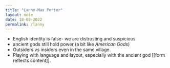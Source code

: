 ```yaml
---
title: "Lanny-Max Porter"
layout: note
date: 18-08-2022
permalink: /lanny
---
```

-   English identity is false- we are distrusting and suspicious
-   ancient gods still hold power (a bit like *American Gods*)
-   Outsiders vs insiders even in the same village.
-   Playing with language and layout, especially with the ancient god [[form reflects content]].

